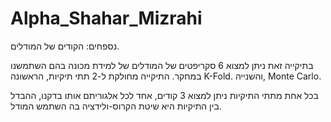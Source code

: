 # Alpha_Shahar_Mizrahi
נספחים: הקודים של המודלים.

בתיקייה זאת ניתן למצוא 6 סקריפטים של המודלים של למידת מכונה בהם השתמשנו במחקר.
התיקייה מחולקת ל-2 תתי תיקיות, הראשונה K-Fold. והשנייה, Monte Carlo.

בכל אחת מתתי התיקיות ניתן למצוא 3 קודים, אחד לכל אלגוריתם אותו בדקנו, ההבדל בין התיקיות היא שיטת הקרוס-ולידציה בה השתמש המודל.
